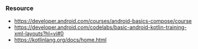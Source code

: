 ### Resource

+ https://developer.android.com/courses/android-basics-compose/course
+ https://developer.android.com/codelabs/basic-android-kotlin-training-xml-layouts?hl=vi#0
+ https://kotlinlang.org/docs/home.html
